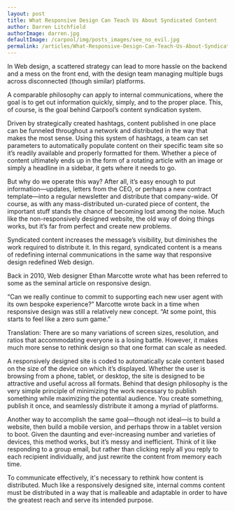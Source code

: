 ```yaml
---
layout: post
title: What Responsive Design Can Teach Us About Syndicated Content
author: Darren Litchfield
authorImage: darren.jpg
defaultImage: /carpool/img/posts_images/see_no_evil.jpg
permalink: /articles/What-Responsive-Design-Can-Teach-Us-About-Syndicated-Content.html
---
```

In Web design, a scattered strategy can lead to more hassle on the backend and a mess on the front end, with the design team managing multiple bugs across disconnected (though similar) platforms. 
  
A comparable philosophy can apply to internal communications, where the goal is to get out information quickly, simply, and to the proper place. This, of course, is the goal behind Carpool’s content syndication system. 

<!--more-->
  
Driven by strategically created hashtags, content published in one place can be funneled throughout a network and distributed in the way that makes the most sense. Using this system of hashtags, a team can set parameters to automatically populate content on their specific team site so it’s readily available and properly formatted for them. Whether a piece of content ultimately ends up in the form of a rotating article with an image or simply a headline in a sidebar, it gets where it needs to go. 
  
But why do we operate this way? After all, it’s easy enough to put information—updates, letters from the CEO, or perhaps a new contract template—into a regular newsletter and distribute that company-wide. Of course, as with any mass-distributed un-curated piece of content, the important stuff stands the chance of becoming lost among the noise. Much like the non-responsively designed website, the old way of doing things works, but it’s far from perfect and create new problems. 
  
Syndicated content increases the message’s visibility, but diminishes the work required to distribute it. In this regard, syndicated content is a means of redefining internal communications in the same way that responsive design redefined Web design.
 
Back in 2010, Web designer Ethan Marcotte wrote what has been referred to some as the seminal article on responsive design. 
  
“Can we really continue to commit to supporting each new user agent with its own bespoke experience?” Marcotte wrote back in a time when responsive design was still a relatively new concept. “At some point, this starts to feel like a zero sum game.” 
  
Translation: There are so many variations of screen sizes, resolution, and ratios that accommodating everyone is a losing battle. However, it makes much more sense to rethink design so that one format can scale as needed. 
  
A responsively designed site is coded to automatically scale content based on the size of the device on which it’s displayed. Whether the user is browsing from a phone, tablet, or desktop, the site is designed to be attractive and useful across all formats. Behind that design philosophy is the very simple principle of minimizing the work necessary to publish something while maximizing the potential audience. You create something, publish it once, and seamlessly distribute it among a myriad of platforms. 
  
Another way to accomplish the same goal—though not ideal—is to build a website, then build a mobile version, and perhaps throw in a tablet version to boot. Given the daunting and ever-increasing number and varieties of devices, this method works, but it’s messy and inefficient. Think of it like responding to a group email, but rather than clicking reply all you reply to each recipient individually, and just rewrite the content from memory each time. 
 
To communicate effectively, it's necessary to rethink how content is distributed. Much like a responsively designed site, internal comms content must be distributed in a way that is malleable and adaptable in order to have the greatest reach and serve its intended purpose.
